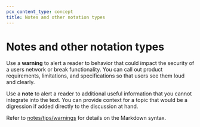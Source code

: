 ```yaml
---
pcx_content_type: concept
title: Notes and other notation types
---
```


# Notes and other notation types

Use a **warning** to alert a reader to behavior that could impact the security of a users network or break functionality. You can call out product requirements, limitations, and specifications so that users see them loud and clearly.

Use a **note** to alert a reader to additional useful information that you cannot integrate into the text. You can provide context for a topic that would be a digression if added directly to the discussion at hand.

Refer to [notes/tips/warnings](/style-guide/content-strategy/documentation-content-strategy/component-attributes/notes-tips-warnings/) for details on the Markdown syntax.
